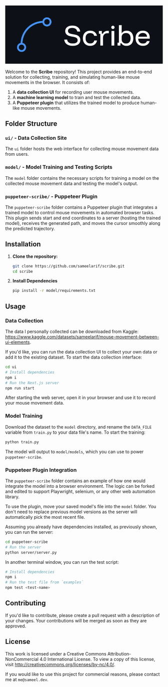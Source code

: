 <p align="center">
  <img src="assets/banner.png" alt="Scribe Banner">
</p>

Welcome to the **Scribe** repository! This project provides an end-to-end solution for collecting, training, and simulating human-like mouse movements in the browser. It consists of:

1. A **data collection UI** for recording user mouse movements.
2. A **machine learning model** to train and test the collected data.
3. A **Puppeteer plugin** that utilizes the trained model to produce human-like mouse movements.

## Folder Structure

### `ui/` - Data Collection Site

The `ui` folder hosts the web interface for collecting mouse movement data from users.

### `model/` - Model Training and Testing Scripts

The `model` folder contains the necessary scripts for training a model on the collected mouse movement data and testing the model's output.

### `puppeteer-scribe/` - Puppeteer Plugin

The `puppeteer-scribe` folder contains a Puppeteer plugin that integrates a trained model to control mouse movements in automated browser tasks. This plugin sends start and end coordinates to a server (hosting the trained model), receives the generated path, and moves the cursor smoothly along the predicted trajectory.

## Installation

1. **Clone the repository:**
   ```bash
   git clone https://github.com/sameelarif/scribe.git
   cd scribe
   ```
2. **Install Dependencies**
   ```bash
   pip install -r model/requirements.txt
   ```

## Usage

### Data Collection

The data I personally collected can be downloaded from Kaggle: https://www.kaggle.com/datasets/sameelarif/mouse-movement-between-ui-elements.

If you'd like, you can run the data collection UI to collect your own data or add it to the existing dataset. To start the data collection interface:

```bash
cd ui
# Install dependencies
npm i
# Run the Next.js server
npm run start
```

After starting the web server, open it in your browser and use it to record your mouse movement data.

### Model Training

Download the dataset to the `model` directory, and rename the `DATA_FILE` variable from `train.py` to your data file's name. To start the training:

```bash
python train.py
```

The model will output to `model/models`, which you can use to power `puppeteer-scribe`.

### Puppeteer Plugin Integration

The `puppeteer-scribe` folder contains an example of how one would integrate the model into a browser environment. The logic can be forked and edited to support Playwright, selenium, or any other web automation library.

To use the plugin, move your saved model's file into the `model` folder. You don't need to replace previous model versions as the server will automatically pick the most recent file.

Assuming you already have dependencies installed, as previously shown, you can run the server:

```bash
cd puppeteer-scribe
# Run the server
python server/server.py
```

In another terminal window, you can run the test script:

```bash
# Install dependencies
npm i
# Run the test file from `examples`
npm test <test-name>
```

## Contributing

If you'd like to contribute, please create a pull request with a description of your changes. Your contributions will be merged as soon as they are approved.

## License

This work is licensed under a Creative Commons Attribution-NonCommercial 4.0 International License.
To view a copy of this license, visit http://creativecommons.org/licenses/by-nc/4.0/.

If you would like to use this project for commercial reasons, please contact me at `me@sameel.dev`.
